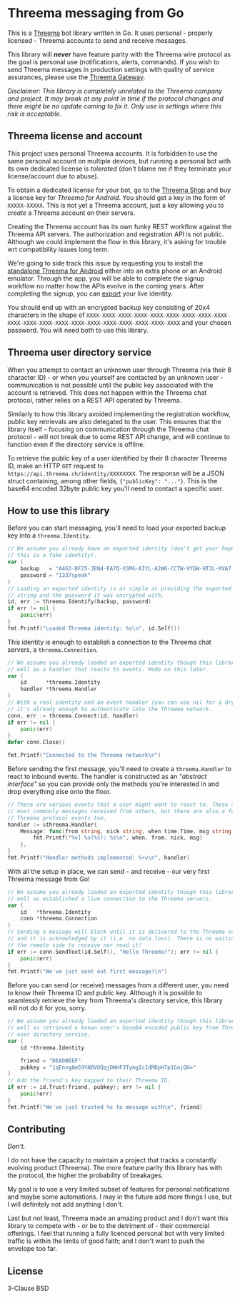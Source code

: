 # Threema messaging from Go

This is a [Threema](https://threema.ch/en) bot library written in Go. It uses personal - properly licensed - Threema accounts to send and receive messages.

This library will ***never*** have feature parity with the Threema wire protocol as the goal is personal use (notifications, alerts, commands). If you wish to send Threema messages in production settings with quality of service assurances, please use the [Threema Gateway](https://gateway.threema.ch/en).

*Disclaimer: This library is completely unrelated to the Threema company and project. It may break at any point in time if the protocol changes and there might be no update coming to fix it. Only use in settings where this risk is acceptable.*

## Threema license and account

This project uses personal Threema accounts. It is forbidden to use the same personal account on multiple devices, but running a personal bot with its own dedicated license is *tolerated* (don't blame me if they terminate your license/account due to abuse).

To obtain a dedicated license for your bot, go to the [Threema Shop](https://shop.threema.ch/) and buy a license key for *Threema for Android*. You should get a key in the form of `XXXXX-XXXXX`. This is not yet a Threema account, just a key allowing you to *create* a Threema account on their servers.

Creating the Threema account has its own funky REST workflow against the Threema API servers. The authorization and registration API is not public. Although we could implement the flow in this library, it's asking for trouble wrt compatibility issues long term.

We're going to side track this issue by requesting you to install the [standalone Threema for Android](https://shop.threema.ch/download) either into an extra phone or an Android emulator. Through the app, you will be able to complete the signup workflow no matter how the APIs evolve in the coming years. After completing the signup, you can [export](https://threema.ch/en/faq/idexport2) your live identity.

You should end up with an encrypted backup key consisting of 20x4 characters in the shape of `XXXX-XXXX-XXXX-XXXX-XXXX-XXXX-XXXX-XXXX-XXXX-XXXX-XXXX-XXXX-XXXX-XXXX-XXXX-XXXX-XXXX-XXXX-XXXX-XXXX` and your chosen password. You will need both to use this library.

## Threema user directory service

When you attempt to contact an unknown user through Threema (via their 8 character ID) - or when you yourself are contacted by an unknown user - communication is not possible until the public key associated with the account is retrieved. This does not happen within the Threema chat protocol, rather relies on a REST API operated by Threema.

Similarly to how this library avoided implementing the registration workflow, public key retrievals are also delegated to the user. This ensures that the library itself - focusing on communication through the Threema chat protocol - will not break due to some REST API change, and will continue to function even if the directory service is offline.

To retrieve the public key of a user identified by their 8 character Threema ID, make an HTTP `GET` request to `https://api.threema.ch/identity/XXXXXXXX`. The response will be a JSON struct containing, among other fields, `{"publicKey": "..."}`. This is the base64 encoded 32byte public key you'll need to contact a specific user.

## How to use this library

Before you can start messaging, you'll need to load your exported backup key into a `threema.Identity`.

```go
// We assume you already have an exported identity (don't get your hopes up,
// this is a fake identity).
var (
    backup   = "A4G3-BF25-JEN4-EA7Q-XSMG-AIYL-A2W6-CCTW-VYGW-HT3L-KVA7-TTG7-VF2G-RHMY-YB5I-ER7S-WQMU-XF4Y-PZLU-XJFN"
    password = "1337speak"
)
// Loading an exported identity is as simple as providing the exported backup
// string and the password it was encrypted with.
id, err := threema.Identify(backup, password)
if err != nil {
    panic(err)
}
fmt.Printf("Loaded Threema identity: %s\n", id.Self())
```

This identity is enough to establish a connection to the Threema chat servers, a `threema.Connection`.

```go
// We assume you already loaded an exported identity though this library, as
// well as a handler that reacts to events. Mode on this later.
var (
    id      *threema.Identity
    handler *threema.Handler
)
// With a real identity and an event handler (you can use nil for a dry run),
// it's already enough to authenticate into the Threema network.
conn, err := threema.Connect(id, handler)
if err != nil {
    panic(err)
}
defer conn.Close()

fmt.Printf("Connected to the Threema network\n")
```

Before sending the first message, you'll need to create a `threema.Handler` to react to inbound events. The handler is constructed as an *"abstract interface"* so you can provide only the methods you're interested in and drop everything else onto the floor.

```go
// There are various events that a user might want to react to. These are
// most commonly messages received from others, but there are also a few
// Threema protocol events too.
handler := &threema.Handler{
    Message: func(from string, nick string, when time.Time, msg string) {
        fmt.Printf("%v] %s(%s): %s\n", when, from, nick, msg)
    },
}
fmt.Printf("Handler methods implemented: %+v\n", handler)
```

With all the setup in place, we can send - and receive - our very first Threema message from Go!

```go
// We assume you already loaded an exported identity though this library, as
// well as established a live connection to the Threema servers.
var (
    id   *threema.Identity
    conn *threema.Connection
)
// Sending a message will block until it is delivered to the Threema servers
// and it is acknowledged by it (i.e. no data loss). There is no waiting for
// the remote side to receive nor read it!
if err := conn.SendText(id.Self(), "Hello Threema!"); err != nil {
    panic(err)
}
fmt.Printf("We've just sent out first message!\n")
```

Before you can send (or receive) messages from a different user, you need to know their Threema ID and public key. Although it is possible to seamlessly retrieve the key from Threema's directory service, this library will not do it for you, sorry.

```go
// We assume you already loaded an exported identity though this library, as
// well as retrieved a known user's base64 encoded public key from Threema's
// user directory service.
var (
    id *threema.Identity

    friend = "DEADBEEF"
    pubkey = "1qEnvgAm59YN0VUQqjOWHF3TymgIcIdMDpH7p1GajQU="
)
// Add the friend's key mapped to their Threema ID.
if err := id.Trust(friend, pubkey); err != nil {
    panic(err)
}
fmt.Printf("We've just trusted %s to message with\n", friend)
```

## Contributing

*Don't.*

I do not have the capacity to maintain a project that tracks a constantly evolving product (Threema). The more feature parity this library has with the protocol, the higher the probability of breakages. 

My goal is to use a very limited subset of features for personal notifications and maybe some automations. I may in the future add more things I use, but I will definitely not add anything I don't.

Last but not least, Threema made an amazing product and I don't want this library to compete with - or be to the detriment of - their commercial offerings. I feel that running a fully licenced personal bot with very limited traffic is within the limits of good faith; and I don't want to push the envelope too far.

## License

3-Clause BSD